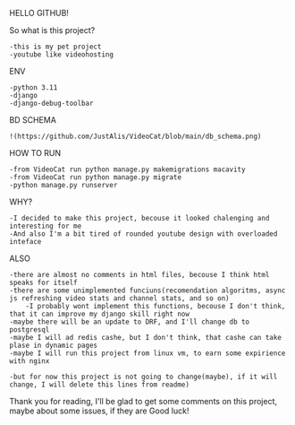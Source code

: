 HELLO GITHUB!

So what is this project?

    -this is my pet project
    -youtube like videohosting

ENV

    -python 3.11
    -django
    -django-debug-toolbar

BD SCHEMA

    !(https://github.com/JustAlis/VideoCat/blob/main/db_schema.png)

HOW TO RUN

    -from VideoCat run python manage.py makemigrations macavity
    -from VideoCat run python manage.py migrate
    -python manage.py runserver

WHY?

    -I decided to make this project, becouse it looked chalenging and interesting for me
    -And also I'm a bit tired of rounded youtube design with overloaded inteface

ALSO

    -there are almost no comments in html files, becouse I think html speaks for itself
    -there are some unimplemented funciuns(recomendation algoritms, async js refreshing video stats and channel stats, and so on)
        -I probably wont implement this functions, becouse I don't think, that it can improve my django skill right now
    -maybe there will be an update to DRF, and I'll change db to postgresql
    -maybe I will ad redis cashe, but I don't think, that cashe can take plase in dynamic pages
    -maybe I will run this project from linux vm, to earn some expirience with nginx

    -but for now this project is not going to change(maybe), if it will change, I will delete this lines from readme)

Thank you for reading, I'll be glad to get some comments on this project, maybe about some issues, if they are
Good luck!
